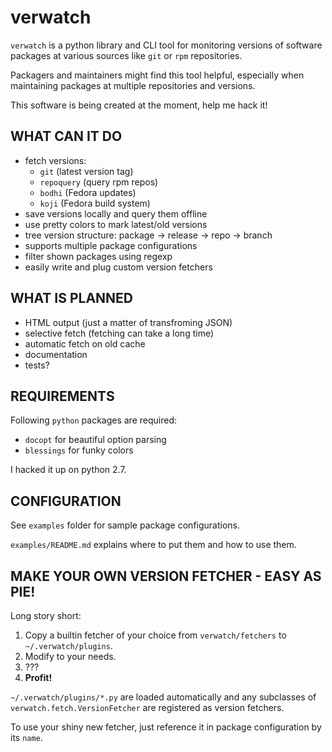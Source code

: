 verwatch
========

`verwatch` is a python library and CLI tool for monitoring versions of
software packages at various sources like `git` or `rpm` repositories.

Packagers and maintainers might find this tool helpful, especially when
maintaining packages at multiple repositories and versions.

This software is being created at the moment, help me hack it!


WHAT CAN IT DO
--------------

 * fetch versions:
    * `git` (latest version tag)
    * `repoquery` (query rpm repos)
    * `bodhi` (Fedora updates)
    * `koji` (Fedora build system)
 * save versions locally and query them offline
 * use pretty colors to mark latest/old versions
 * tree version structure: package -> release -> repo -> branch
 * supports multiple package configurations
 * filter shown packages using regexp
 * easily write and plug custom version fetchers


WHAT IS PLANNED
---------------

 * HTML output (just a matter of transfroming JSON)
 * selective fetch (fetching can take a long time)
 * automatic fetch on old cache
 * documentation
 * tests?


REQUIREMENTS
------------

Following `python` packages are required:

 * `docopt` for beautiful option parsing
 * `blessings` for funky colors

I hacked it up on python 2.7.


CONFIGURATION
-------------

See `examples` folder for sample package configurations.

`examples/README.md` explains where to put them and how to use them.


MAKE YOUR OWN VERSION FETCHER - EASY AS PIE!
--------------------------------------------

Long story short:

 1. Copy a builtin fetcher of your choice from `verwatch/fetchers` to `~/.verwatch/plugins`.
 2. Modify to your needs.
 3. ???
 4. **Profit!**

`~/.verwatch/plugins/*.py` are loaded automatically and any subclasses of
`verwatch.fetch.VersionFetcher` are registered as version fetchers.

To use your shiny new fetcher, just reference it in package configuration by
its `name`.
